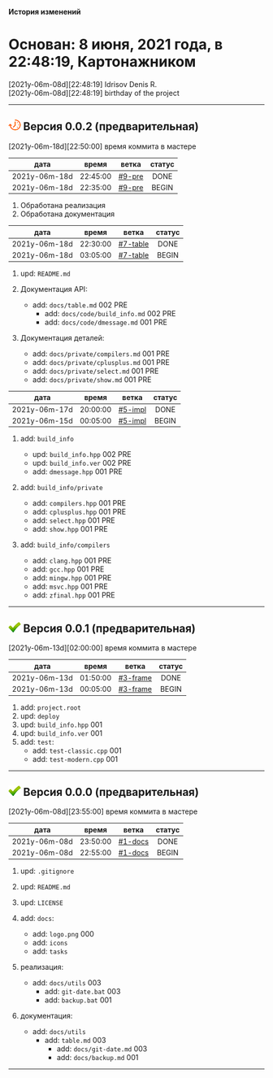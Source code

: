 [M]: #main  "история проекта"
[P]: icons/progress.png
[S]: icons/success.png
[B]: icons/bug.png

<a name="main"></a>
**История изменений**  

Основан: 8 июня, 2021 года, в 22:48:19, Картонажником
=====================================================

[2021y-06m-08d][22:48:19] Idrisov Denis R.  
[2021y-06m-08d][22:48:19] birthday of the project  

-----------------------------------------------------

<a name="v002"></a>
[![P]][M] **Версия 0.0.2 (предварительная)**
--------------------------------------------
[2021y-06m-18d][22:50:00] время коммита в мастере  

|      дата     |  время   |   ветка    | статус |  
|:-------------:|:--------:|:----------:|:------:|  
| 2021y-06m-18d | 22:45:00 | [#9-pre]   | DONE   |  
| 2021y-06m-18d | 22:35:00 | [#9-pre]   | BEGIN  |  

1) Обработана реализация  
2) Обработана документация  

[#9-pre]: tasks/2021y-06m-18d-0009-pre.md

|      дата     |  время   |   ветка    | статус |  
|:-------------:|:--------:|:----------:|:------:|  
| 2021y-06m-18d | 22:30:00 | [#7-table] | DONE   |  
| 2021y-06m-18d | 03:05:00 | [#7-table] | BEGIN  |  

1) upd: `README.md`  

2) Документация API:  
     - add: `docs/table.md`              002 PRE  
       - add: `docs/code/build_info.md`    002 PRE  
       - add: `docs/code/dmessage.md`      001 PRE  

3) Документация деталей: 
     - add: `docs/private/compilers.md`    001 PRE  
     - add: `docs/private/cplusplus.md`    001 PRE  
     - add: `docs/private/select.md`       001 PRE  
     - add: `docs/private/show.md`         001 PRE  

[#7-table]: tasks/2021y-06m-18d-0007-table.md

|      дата     |  время   |   ветка   | статус |  
|:-------------:|:--------:|:---------:|:------:|  
| 2021y-06m-17d | 20:00:00 | [#5-impl] | DONE   |  
| 2021y-06m-15d | 00:05:00 | [#5-impl] | BEGIN  |  

1) add: `build_info`  
     - upd: `build_info.hpp`      002 PRE  
     - upd: `build_info.ver`      002 PRE  
     - add: `dmessage.hpp`        001 PRE  

2) add: `build_info/private`  
     - add: `compilers.hpp`       001 PRE  
     - add: `cplusplus.hpp`       001 PRE  
     - add: `select.hpp`          001 PRE  
     - add: `show.hpp`            001 PRE  

3) add: `build_info/compilers`  
     - add: `clang.hpp`           001 PRE  
     - add: `gcc.hpp`             001 PRE  
     - add: `mingw.hpp`           001 PRE  
     - add: `msvc.hpp`            001 PRE  
     - add: `zfinal.hpp`          001 PRE  

[#5-impl]: tasks/2021y-06m-15d-0005-impl.md

-----------------------------------------------------

<a name="v001"></a>
[![S]][M] **Версия 0.0.1 (предварительная)**
--------------------------------------------
[2021y-06m-13d][02:00:00] время коммита в мастере  

|      дата     |  время   |   ветка    | статус |  
|:-------------:|:--------:|:----------:|:------:|  
| 2021y-06m-13d | 01:50:00 | [#3-frame] | DONE   |  
| 2021y-06m-13d | 00:05:00 | [#3-frame] | BEGIN  |  

1) add: `project.root`  
2) upd: `deploy`  
3) upd: `build_info.hpp` 001  
4) upd: `build_info.ver` 001  
5) add: `test`:  
     - add: `test-classic.cpp` 001  
     - add: `test-modern.cpp`  001  

[#3-frame]: tasks/2021y-06m-13d-0003-frame.md

-----------------------------------------------------

<a name="v000"></a>
[![S]][M] **Версия 0.0.0 (предварительная)**
--------------------------------------------
[2021y-06m-08d][23:55:00] время коммита в мастере  

|      дата     |  время   |   ветка   | статус |  
|:-------------:|:--------:|:---------:|:------:|  
| 2021y-06m-08d | 23:50:00 | [#1-docs] | DONE   |  
| 2021y-06m-08d | 22:55:00 | [#1-docs] | BEGIN  |  

1) upd: `.gitignore`  
2) upd: `README.md`  
3) upd: `LICENSE`  

4) add: `docs`:  
     - add: `logo.png`             000  
     - add: `icons`  
     - add: `tasks`  

5) реализация:
     - add: `docs/utils`           003  
       - add: `git-date.bat`         003  
       - add: `backup.bat`           001  

6) документация:
     - add: `docs/utils`  
       - add: `table.md`           003  
         - add: `docs/git-date.md`   003  
         - add: `docs/backup.md`     001  

[#1-docs]: tasks/2021y-06m-08d-0001-docs.md

-----------------------------------------------------

